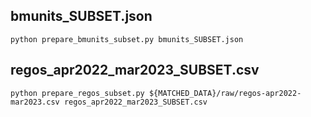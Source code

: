 bmunits_SUBSET.json
----------

    python prepare_bmunits_subset.py bmunits_SUBSET.json

regos_apr2022_mar2023_SUBSET.csv
----------

    python prepare_regos_subset.py ${MATCHED_DATA}/raw/regos-apr2022-mar2023.csv regos_apr2022_mar2023_SUBSET.csv
